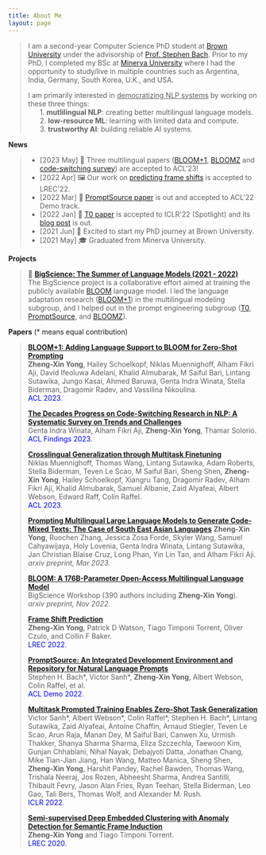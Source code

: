 ```yaml
---
title: About Me
layout: page
---
```


> I am a second-year Computer Science PhD student at [Brown University](https://cs.brown.edu/) under the advisorship of [Prof. Stephen Bach](https://cs.brown.edu/people/sbach/). Prior to my PhD, I completed my BSc at [Minerva University](https://www.minerva.edu/) where I had the opportunity to study/live in multiple countries such as Argentina, India, Germany, South Korea, U.K., and USA. 
> 
> I am primarily interested in <u>democratizing NLP systems</u> by working on these three things: <br />
> &nbsp;&nbsp;&nbsp;&nbsp;&nbsp;&nbsp;1. **mutlilingual NLP**: creating better multilingual language models. <br />
> &nbsp;&nbsp;&nbsp;&nbsp;&nbsp;&nbsp;2. **low-resource ML**: learning with limited data and compute. <br />
> &nbsp;&nbsp;&nbsp;&nbsp;&nbsp;&nbsp;3. **trustworthy AI**: building reliable AI systems. <br />

**News**

> - [2023 May]   🌸 Three multilingual papers ([BLOOM+1](https://arxiv.org/abs/2212.09535), [BLOOMZ](https://arxiv.org/abs/2211.01786) and [code-switching survey](https://arxiv.org/abs/2212.09660)) are accepted to ACL'23!
> - [2022 Apr]   🖼️ Our work on [predicting frame shifts](https://arxiv.org/abs/2201.01837) is accepted to LREC'22.
> - [2022 Mar]   🌸 [PromptSource paper](https://arxiv.org/abs/2202.01279) is out and accepted to ACL'22 Demo track.
> - [2022 Jan]   🌸 [T0 paper](https://arxiv.org/abs/2110.08207) is accepted to ICLR'22 (Spotlight) and its [blog post](https://bigscience.huggingface.co/blog/t0) is out.
> - [2021 Jun]   🐻 Excited to start my PhD journey at Brown University.
> - [2021 May]   🎓 Graduated from Minerva University.

**Projects**

> 🌸 **[BigScience: The Summer of Language Models (2021 - 2022)](https://bigscience.huggingface.co/)** <br/>
> The BigScience project is a collaborative effort aimed at training the publicly available [BLOOM](https://arxiv.org/abs/2211.05100) language model. I led the language adaptation research ([BLOOM+1](https://arxiv.org/abs/2212.09535)) in the multilingual modeling subgroup, and I helped out in the prompt engineering subgroup ([T0](https://arxiv.org/abs/2110.08207), [PromptSource](https://arxiv.org/abs/2202.01279), and [BLOOMZ](https://arxiv.org/abs/2211.01786)).

**Papers** (\* means equal contribution)

> **[BLOOM+1: Adding Language Support to BLOOM for Zero-Shot Prompting](https://arxiv.org/abs/2212.09535)** <br/>
> **Zheng-Xin Yong**, Hailey Schoelkopf, Niklas Muennighoff, Alham Fikri Aji, David Ifeoluwa Adelani, Khalid Almubarak, M Saiful Bari, Lintang Sutawika, Jungo Kasai, Ahmed Baruwa, Genta Indra Winata, Stella Biderman, Dragomir Radev, and Vassilina Nikoulina. <br/>
> <span style="color:blue">ACL 2023</span>.
>
> **[The Decades Progress on Code-Switching Research in NLP: A Systematic Survey on Trends and Challenges](https://arxiv.org/abs/2212.09660)** <br/>
> Genta Indra Winata, Alham Fikri Aji, **Zheng-Xin Yong**, Thamar Solorio. <br/>
> <span style="color:blue">ACL Findings 2023</span>.
>
> **[Crosslingual Generalization through Multitask Finetuning](https://arxiv.org/abs/2211.01786)** <br/>
> Niklas Muennighoff, Thomas Wang, Lintang Sutawika, Adam Roberts, Stella Biderman, Teven Le Scao, M Saiful Bari, Sheng Shen, **Zheng-Xin Yong**, Hailey Schoelkopf, Xiangru Tang, Dragomir Radev, Alham Fikri Aji, Khalid Almubarak, Samuel Albanie, Zaid Alyafeai, Albert Webson, Edward Raff, Colin Raffel. <br/>
> <span style="color:blue">ACL 2023</span>.
>
> **[Prompting Multilingual Large Language Models to Generate Code-Mixed Texts: The Case of South East Asian Languages](https://arxiv.org/abs/2303.13592)**
> **Zheng-Xin Yong**, Ruochen Zhang, Jessica Zosa Forde, Skyler Wang, Samuel Cahyawijaya, Holy Lovenia, Genta Indra Winata, Lintang Sutawika, Jan Christian Blaise Cruz, Long Phan, Yin Lin Tan, and Alham Fikri Aji. <br/>
> *arxiv preprint, Mar 2023.*
>
> **[BLOOM: A 176B-Parameter Open-Access Multilingual Language Model](https://arxiv.org/abs/2211.05100)** <br/>
> BigScience Workshop (390 authors including **Zheng-Xin Yong**). <br/>
> *arxiv preprint, Nov 2022.*
>
> **[Frame Shift Prediction](https://arxiv.org/abs/2201.01837)** <br/>
> **Zheng-Xin Yong**, Patrick D Watson, Tiago Timponi Torrent, Oliver Czulo, and Collin F Baker. <br/>
> <span style="color:blue">LREC 2022</span>.
>
> **[PromptSource: An Integrated Development Environment and Repository for Natural Language Prompts](https://arxiv.org/abs/2202.01279)** <br/>
> Stephen H. Bach\*, Victor Sanh\*, **Zheng-Xin Yong**, Albert Webson, Colin Raffel, et al. <br/>
> <span style="color:blue">ACL Demo 2022</span>.
> 
> **[Multitask Prompted Training Enables Zero-Shot Task Generalization](https://arxiv.org/abs/2110.08207)** <br/>
> Victor Sanh\*, Albert Webson\*, Colin Raffel\*, Stephen H. Bach\*, Lintang Sutawika, Zaid Alyafeai, Antoine Chaffin, Arnaud Stiegler, Teven Le Scao, Arun Raja, Manan Dey, M Saiful Bari, Canwen Xu, Urmish Thakker, Shanya Sharma Sharma, Eliza Szczechla, Taewoon Kim, Gunjan Chhablani, Nihal Nayak, Debajyoti Datta, Jonathan Chang, Mike Tian-Jian Jiang, Han Wang, Matteo Manica, Sheng Shen, **Zheng-Xin Yong**, Harshit Pandey, Rachel Bawden, Thomas Wang, Trishala Neeraj, Jos Rozen, Abheesht Sharma, Andrea Santilli, Thibault Fevry, Jason Alan Fries, Ryan Teehan, Stella Biderman, Leo Gao, Tali Bers, Thomas Wolf, and Alexander M. Rush. <br/>
> <span style="color:blue">ICLR 2022</span>.
>
> **[Semi-supervised Deep Embedded Clustering with Anomaly Detection for Semantic Frame Induction](https://aclanthology.org/2020.lrec-1.431/)** <br/>
> **Zheng-Xin Yong** and Tiago Timponi Torrent. <br/>
> <span style="color:blue">LREC 2020</span>.